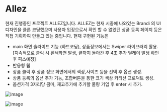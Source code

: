 # Allez
현재 진행중인 프로젝트 ALLEZ입니다.
ALLEZ는 현재 시중에 나와있는 Brandi 의 UI디자인을 클론 코딩했으며
사용자 입장으로서 확인 할 수 없었던 상품 등록 페이지 등은 직접 기획하여 만들고 있는 중입니다.
현재 구현된 기능은
- main 화면 슬라이드 기능 (하드코딩), 상품정보에서는 Swiper 라이브러리 활용.
[지속적으로 클릭 시 흰색화면 발생, 끝까지 돌아간 후 4초 추가 딜레이 발생 확인 후 픽스예정]
- 반응형 웹
- 상품 클릭 후 상품 정보 화면에서의 색상,사이즈 등을 선택 후 옵션 생성.
- 상품 등록의 옵션 추가 기능, 조합버튼을 통한 크기 색상 카티션 프로덕트 생성.
- 옵션가격 3자리당 콤마, 재고추가에 추가할 물량 기입 후 enter 시 추가.

![image](https://user-images.githubusercontent.com/66547608/172335056-214ed6f6-16b4-4edd-8282-784725eb76fe.png)

![image](https://user-images.githubusercontent.com/66547608/172334922-7149acc8-01db-4777-a061-fe8b52ef4e4d.png)
